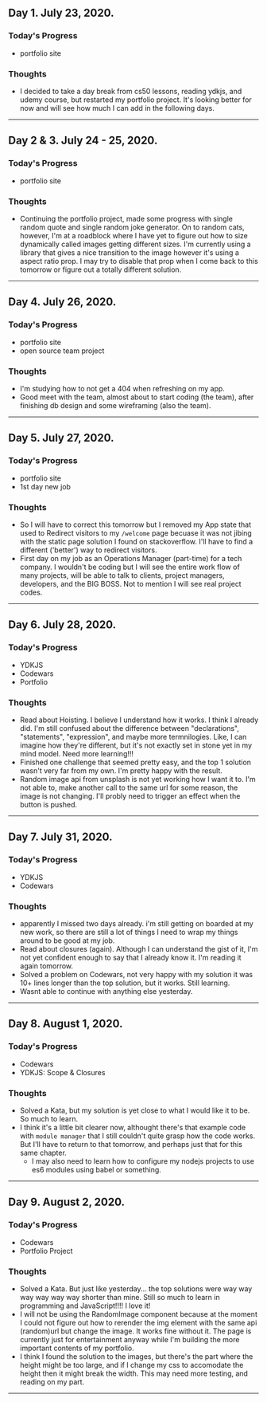 ## Day 1. July 23, 2020.

### **Today's Progress**

- portfolio site

### **Thoughts**

- I decided to take a day break from cs50 lessons, reading ydkjs, and udemy course, but restarted my portfolio project. It's looking better for now and will see how much I can add in the following days.

---

## Day 2 & 3. July 24 - 25, 2020.

### **Today's Progress**

- portfolio site

### **Thoughts**

- Continuing the portfolio project, made some progress with single random quote and single random joke generator. On to random cats, however, I'm at a roadblock where I have yet to figure out how to size dynamically called images getting different sizes. I'm currently using a library that gives a nice transition to the image however it's using a aspect ratio prop. I may try to disable that prop when I come back to this tomorrow or figure out a totally different solution.

---

## Day 4. July 26, 2020.

### **Today's Progress**

- portfolio site
- open source team project

### **Thoughts**

- I'm studying how to not get a 404 when refreshing on my app.
- Good meet with the team, almost about to start coding (the team), after finishing db design and some wireframing (also the team).

---

## Day 5. July 27, 2020.

### **Today's Progress**

- portfolio site
- 1st day new job

### **Thoughts**

- So I will have to correct this tomorrow but I removed my App state that used to Redirect visitors to my `/welcome` page becuase it was not jibing with the static page solution I found on stackoverflow. I'll have to find a different ('better') way to redirect visitors.
- First day on my job as an Operations Manager (part-time) for a tech company. I wouldn't be coding but I will see the entire work flow of many projects, will be able to talk to clients, project managers, developers, and the BIG BOSS. Not to mention I will see real project codes.

---

## Day 6. July 28, 2020.

### **Today's Progress**

- YDKJS
- Codewars
- Portfolio

### **Thoughts**

- Read about Hoisting. I believe I understand how it works. I think I already did. I'm still confused about the difference between "declarations", "statements", "expression", and maybe more termnilogies. Like, I can imagine how they're different, but it's not exactly set in stone yet in my mind model. Need more learning!!!
- Finished one challenge that seemed pretty easy, and the top 1 solution wasn't very far from my own. I'm pretty happy with the result.
- Random image api from unsplash is not yet working how I want it to. I'm not able to, make another call to the same url for some reason, the image is not changing. I'll probly need to trigger an effect when the button is pushed.

---

## Day 7. July 31, 2020.

### **Today's Progress**

- YDKJS
- Codewars

### **Thoughts**

- apparently I missed two days already. i'm still getting on boarded at my new work, so there are still a lot of things I need to wrap my things around to be good at my job.
- Read about closures (again). Although I can understand the gist of it, I'm not yet confident enough to say that I already know it. I'm reading it again tomorrow.
- Solved a problem on Codewars, not very happy with my solution it was 10+ lines longer than the top solution, but it works. Still learning.
- Wasnt able to continue with anything else yesterday.

---

## Day 8. August 1, 2020.

### **Today's Progress**

- Codewars
- YDKJS: Scope & Closures

### **Thoughts**

- Solved a Kata, but my solution is yet close to what I would like it to be. So much to learn.
- I think it's a little bit clearer now, althought there's that example code with `module manager` that I still couldn't quite grasp how the code works. But I'll have to return to that tomorrow, and perhaps just that for this same chapter.
  - I may also need to learn how to configure my nodejs projects to use es6 modules using babel or something.

---

## Day 9. August 2, 2020.

### **Today's Progress**

- Codewars
- Portfolio Project

### **Thoughts**

- Solved a Kata. But just like yesterday... the top solutions were way way way way way way shorter than mine. Still so much to learn in programming and JavaScript!!!! I love it!
- I will not be using the RandomImage component because at the moment I could not figure out how to rerender the img element with the same api (random)url but change the image. It works fine without it. The page is currently just for entertainment anyway while I'm building the more important contents of my portfolio.
- I think I found the solution to the images, but there's the part where the height might be too large, and if I change my css to accomodate the height then it might break the width. This may need more testing, and reading on my part.

---
